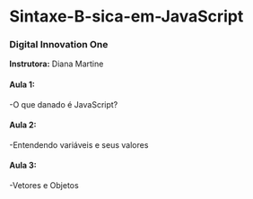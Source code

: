 # Sintaxe-B-sica-em-JavaScript

### Digital Innovation One

**Instrutora:** Diana Martine
#### Aula 1:
 -O que danado é JavaScript?
#### Aula 2:
 -Entendendo variáveis e seus valores
#### Aula 3:
 -Vetores e Objetos
 